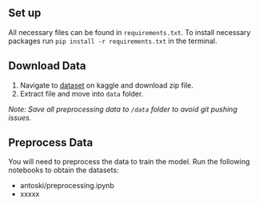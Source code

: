 ## Set up

All necessary files can be found in `requirements.txt`. To install necessary packages run `pip install -r requirements.txt` in the terminal.

## Download Data

1. Navigate to [dataset](https://www.kaggle.com/datasets/mrmorj/restaurant-recommendation-challenge) on kaggle and download zip file.
2. Extract file and move into `data` folder.

_Note: Save all preprocessing data to `/data` folder to avoid git pushing issues._

## Preprocess Data

You will need to preprocess the data to train the model.
Run the following notebooks to obtain the datasets:

- antoski/preprocessing.ipynb
- xxxxx
